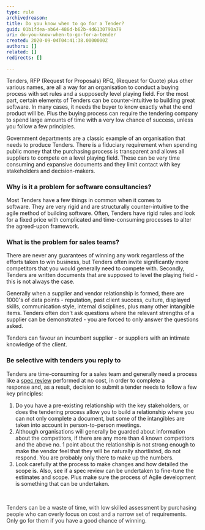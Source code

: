 ```yaml
---
type: rule
archivedreason: 
title: Do you know when to go for a Tender?
guid: 01b1fdea-ab64-486d-b62b-4d6130790a79
uri: do-you-know-when-to-go-for-a-tender
created: 2020-09-04T04:41:38.0000000Z
authors: []
related: []
redirects: []

---
```


Tenders, RFP (Request for Proposals) RFQ, (Request for Quote) plus other various names, are all a way for an organisation to conduct a buying process with set rules and a supposedly level playing field. For the most part, certain elements of Tenders can be counter-intuitive to building great software. In many cases, it needs the buyer to know exactly what the end product will be. Plus the buying process can require the tendering company to spend large amounts of time with a very low chance of success, unless you follow a few principles.

<!--endintro-->

Government departments are a classic example of an organisation that needs to produce Tenders. There is a fiduciary requirement when spending public money that the purchasing process is transparent and allows all suppliers to compete on a level playing field. These can be very time consuming and expansive documents and they limit contact with key stakeholders and decision-makers.

### Why is it a problem for software consultancies?


Most Tenders have a few things in common when it comes to software. They are very rigid and are structurally counter-intuitive to the agile method of building software. Often, Tenders have rigid rules and look for a fixed price with complicated and time-consuming processes to alter the agreed-upon framework.

### What is the problem for sales teams?


There are never any guarantees of winning any work regardless of the efforts taken to win business, but Tenders often invite significantly more competitors that you would generally need to compete with. Secondly, Tenders are written documents that are supposed to level the playing field - this is not always the case.

Generally when a supplier and vendor relationship is formed, there are 1000's of data points - reputation, past client success, culture, displayed skills, communication style, internal disciplines, plus many other intangible items. Tenders often don't ask questions where the relevant strengths of a supplier can be demonstrated - you are forced to only answer the questions asked.

Tenders can favour an incumbent supplier - or suppliers with an intimate knowledge of the client.

### Be selective with tenders you reply to


Tenders are time-consuming for a sales team and generally need a process like a [spec review](/rules-to-better-specification-reviews) performed at no cost, in order to complete a response and, as a result, decision to submit a tender needs to follow a few key principles:

1. Do you have a pre-existing relationship with the key stakeholders, or does the tendering process allow you to build a relationship where you can not only complete a document, but some of the intangibles are taken into account in person-to-person meetings.
2. Although organisations will generally be guarded about information about the competitors, if there are any more than 4 known competitors and the above no. 1 point about the relationship is not strong enough to make the vendor feel that they will be naturally shortlisted, do not respond. You are probably only there to make up the numbers.
3. Look carefully at the process to make changes and how detailed the scope is. Also, see if a spec review can be undertaken to fine-tune the estimates and scope. Plus make sure the process of Agile development is something that can be undertaken.


<font color="#333333"><br></font>

<font color="#333333">Tenders can be a waste of time, with low skilled assessment by purchasing people who can overly focus on cost and a narrow set of requirements. Only go for them if you have a good chance of winning.</font>
